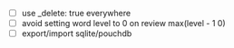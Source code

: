 - [ ] use _delete: true everywhere
- [ ] avoid setting word level to 0 on review max(level - 1 0)
- [ ] export/import sqlite/pouchdb 